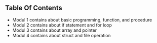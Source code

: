 ## Table Of Contents

- Modul 1 contains about basic programming, function, and procedure
- Modul 2 contains about if statement and for loop
- Modul 3 contains about array and pointer
- Modul 4 contains about struct and file operation
